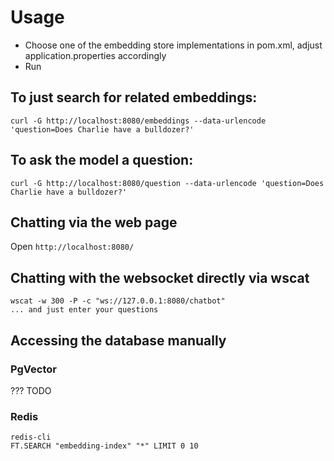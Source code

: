 # Usage
- Choose one of the embedding store implementations in pom.xml, adjust application.properties accordingly
- Run

## To just search for related embeddings:
```
curl -G http://localhost:8080/embeddings --data-urlencode 'question=Does Charlie have a bulldozer?'
```

## To ask the model a question:
```
curl -G http://localhost:8080/question --data-urlencode 'question=Does Charlie have a bulldozer?'
```

## Chatting via the web page
Open `http://localhost:8080/`

## Chatting with the websocket directly via wscat
```
wscat -w 300 -P -c "ws://127.0.0.1:8080/chatbot"
... and just enter your questions
```

## Accessing the database manually

### PgVector
??? TODO

### Redis
```
redis-cli
FT.SEARCH "embedding-index" "*" LIMIT 0 10
```